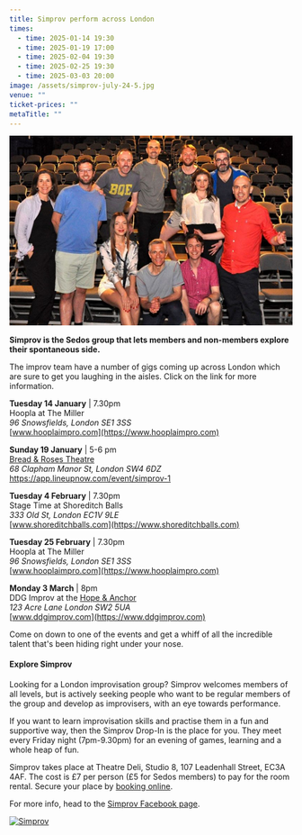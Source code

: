 ```yaml
---
title: Simprov perform across London
times:
  - time: 2025-01-14 19:30
  - time: 2025-01-19 17:00
  - time: 2025-02-04 19:30
  - time: 2025-02-25 19:30
  - time: 2025-03-03 20:00
image: /assets/simprov-july-24-5.jpg
venue: ""
ticket-prices: ""
metaTitle: ""
---
```

![](/assets/simprov-july-24-5.jpg "Join the Simprov crew at one of their events across London")

**Simprov is the Sedos group that lets members and non-members explore their spontaneous side.** 

The improv team have a number of gigs coming up across London which are sure to get you laughing in the aisles. Click on the link for more information.

**Tuesday 14 January** | 7.30pm\
Hoopla at The Miller\
*96 Snowsfields, London SE1 3SS*\
[www.hooplaimpro.com](https://www.hooplaimpro.com)

**Sunday 19 January** | 5-6 pm \
[Bread & Roses Theatre](https://www.breadandrosestheatre.co.uk/)\
*68 Clapham Manor St, London SW4 6DZ*\
[https://app.lineupnow.com/event/simprov-1 ](https://app.lineupnow.com/event/simprov-1)

**Tuesday 4 February** | 7.30pm\
Stage Time at Shoreditch Balls\
*333 Old St, London EC1V 9LE*\
[www.shoreditchballs.com](https://www.shoreditchballs.com)

**Tuesday 25 February** | 7.30pm\
Hoopla at The Miller\
*96 Snowsfields, London SE1 3SS*\
[www.hooplaimpro.com](https://www.hooplaimpro.com)

**Monday 3 March** | 8pm\
DDG Improv at the [Hope & Anchor](https://www.hopeandanchorbrixton.co.uk/)\
*123 Acre Lane London SW2 5UA*\
[www.ddgimprov.com](https://www.ddgimprov.com)

Come on down to one of the events and get a whiff of all the incredible talent that's been hiding right under your nose. 

#### **Explore Simprov**

Looking for a London improvisation group? Simprov welcomes members of all levels, but is actively seeking people who want to be regular members of the group and develop as improvisers, with an eye towards performance.

If you want to learn improvisation skills and practise them in a fun and supportive way, then the Simprov Drop-In is the place for you. They meet every Friday night (7pm-9.30pm) for an evening of games, learning and a whole heap of fun.

Simprov takes place at Theatre Deli, Studio 8, 107 Leadenhall Street, EC3A 4AF. The cost is £7 per person (£5 for Sedos members) to pay for the room rental. Secure your place by [booking online](https://sedos.ticketsolve.com/ticketbooth/shows/1173652905?_gl=1*g0oul7*_ga*NjQ5NTI0MzE2LjE3MTA3NjE4NjI.*_ga_KQD2K6GSG1*MTcxNDU3NTkzMS4xLjAuMTcxNDU3NTkzNi4wLjAuMA..).

For more info, head to the [Simprov Facebook page](https://www.facebook.com/groups/176792046058352/).

<a data-flickr-embed="true" href="https://www.flickr.com/photos/sedos/albums/72177720323053270" title="Simprov"><img src="https://live.staticflickr.com/65535/54255138604_969d94f269_z.jpg" width="640" height="480" alt="Simprov"/></a><script async src="//embedr.flickr.com/assets/client-code.js" charset="utf-8"></script>